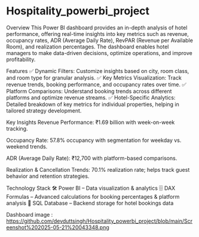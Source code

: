 # Hospitality_powerbi_project
Overview
This Power BI dashboard provides an in-depth analysis of hotel performance, offering real-time insights into key metrics such as revenue, occupancy rates, ADR (Average Daily Rate), RevPAR (Revenue per Available Room), and realization percentages. The dashboard enables hotel managers to make data-driven decisions, optimize operations, and improve profitability.

Features
✅ Dynamic Filters: Customize insights based on city, room class, and room type for granular analysis. ✅ Key Metrics Visualization: Track revenue trends, booking performance, and occupancy rates over time. ✅ Platform Comparisons: Understand booking trends across different platforms and optimize revenue streams. ✅ Hotel-Specific Analytics: Detailed breakdown of key metrics for individual properties, helping in tailored strategy development.

Key Insights
Revenue Performance: ₹1.69 billion with week-on-week tracking.

Occupancy Rate: 57.8% occupancy with segmentation for weekday vs. weekend trends.

ADR (Average Daily Rate): ₹12,700 with platform-based comparisons.

Realization & Cancellation Trends: 70.1% realization rate; helps track guest behavior and retention strategies.

Technology Stack
🛠 Power BI – Data visualization & analytics 🗄 DAX Formulas – Advanced calculations for booking percentages & platform analysis 💾 SQL Database – Backend storage for hotel bookings data

Dashboard image : https://github.com/devduttsingh/Hospitality_powerbi_project/blob/main/Screenshot%202025-05-21%20043348.png
